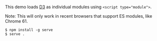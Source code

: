 This demo loads [D3](https://d3js.org/) as individual modules using `<script type="module">`.

Note: This will only work in recent browsers that support ES modules, like Chrome 61.

```
$ npm install -g serve
$ serve .
```
